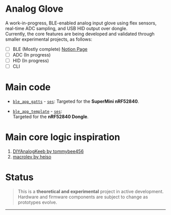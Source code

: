 # Analog Glove

A work-in-progress, BLE-enabled analog input glove using flex sensors, real-time ADC sampling, and USB HID output over dongle.  
Currently, the core features are being developed and validated through smaller experimental projects, as follows:

- [ ] BLE (Mostly complete) [Notion Page](https://jolly-cycle-c67.notion.site/Analog-Glove-228ed72549008087aae9fa4d90f2193a?pvs=74)
- [ ] ADC (In progress)
- [ ] HID (In progress)
- [ ] CLI 

# Main code

- [`ble_app_gatts`](./examples/jesica/ble_app_gatts) - [`ses`](./examples/jesica/ble_app_gatts/pca10056/s140/ses):
  Targeted for the **SuperMini nRF52840**.
  
- [`ble_app_template`](./examples/jesica/ble_app_template) - [`ses`](./examples/jesica/ble_app_template/pca10056/s140/ses):  
  Targeted for the **nRF52840 Dongle**.
  
# Main core logic inspiration

1. [DIYAnalogKeeb by tommybee456](https://github.com/tommybee456/DIYAnalogKeeb/tree/main/src)  
2. [macrolev by heiso](https://github.com/heiso/macrolev)

# Status

> This is a **theoretical and experimental** project in active development. Hardware and firmware components are subject to change as prototypes evolve.

---

